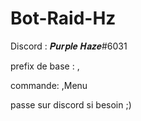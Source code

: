 # Bot-Raid-Hz
Discord : 𝑷𝒖𝒓𝒑𝒍𝒆 𝑯𝒂𝒛𝒆#6031

prefix de base : ,

commande: ,Menu

passe sur discord si besoin ;)
